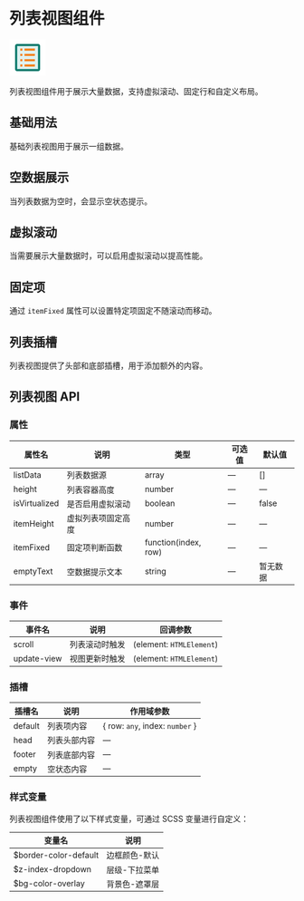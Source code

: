 <script setup lang="ts">
import listViewBasic from '../examples/list-view/basic.vue'
import listViewEmpty from '../examples/list-view/empty.vue'
import listViewVirtual from '../examples/list-view/virtual.vue'
import listViewFixed from '../examples/list-view/fixed.vue'
import listViewSlots from '../examples/list-view/slots.vue'
</script>

# 列表视图组件

![列表视图组件](/components/list-view.png)

列表视图组件用于展示大量数据，支持虚拟滚动、固定行和自定义布局。

## 基础用法

基础列表视图用于展示一组数据。

<demo :component="listViewBasic" name="list-view" examples="basic" />

## 空数据展示

当列表数据为空时，会显示空状态提示。

<demo :component="listViewEmpty" name="list-view" examples="empty" />

## 虚拟滚动

当需要展示大量数据时，可以启用虚拟滚动以提高性能。

<demo :component="listViewVirtual" name="list-view" examples="virtual" />

## 固定项

通过 `itemFixed` 属性可以设置特定项固定不随滚动而移动。

<demo :component="listViewFixed" name="list-view" examples="fixed" />

## 列表插槽

列表视图提供了头部和底部插槽，用于添加额外的内容。

<demo :component="listViewSlots" name="list-view" examples="slots" />

## 列表视图 API

### 属性

| 属性名 | 说明 | 类型 | 可选值 | 默认值 |
| --- | --- | --- | --- | --- |
| listData | 列表数据源 | array | — | [] |
| height | 列表容器高度 | number | — | — |
| isVirtualized | 是否启用虚拟滚动 | boolean | — | false |
| itemHeight | 虚拟列表项固定高度 | number | — | — |
| itemFixed | 固定项判断函数 | function(index, row) | — | — |
| emptyText | 空数据提示文本 | string | — | 暂无数据 |

### 事件

| 事件名 | 说明 | 回调参数 |
| --- | --- | --- |
| scroll | 列表滚动时触发 | (element: `HTMLElement`) |
| update-view | 视图更新时触发 | (element: `HTMLElement`) |

### 插槽

| 插槽名 | 说明 | 作用域参数 |
| --- | --- | --- |
| default | 列表项内容 | { row: `any`, index: `number` } |
| head | 列表头部内容 | — |
| footer | 列表底部内容 | — |
| empty | 空状态内容 | — |

### 样式变量

列表视图组件使用了以下样式变量，可通过 SCSS 变量进行自定义：

| 变量名 | 说明 |
| --- | --- |
| $border-color-default | 边框颜色-默认 |
| $z-index-dropdown | 层级-下拉菜单 |
| $bg-color-overlay | 背景色-遮罩层 | 
